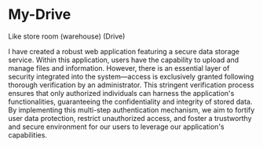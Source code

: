 # My-Drive
Like store room (warehouse) (Drive)

I have created a robust web application featuring a secure data storage service. Within this application, users have the capability to upload and manage files and information. However, there is an essential layer of security integrated into the system—access is exclusively granted following thorough verification by an administrator. This stringent verification process ensures that only authorized individuals can harness the application's functionalities, guaranteeing the confidentiality and integrity of stored data. By implementing this multi-step authentication mechanism, we aim to fortify user data protection, restrict unauthorized access, and foster a trustworthy and secure environment for our users to leverage our application's capabilities.
